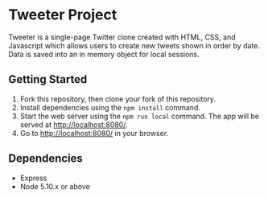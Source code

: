 # Tweeter Project

Tweeter is a single-page Twitter clone created with HTML, CSS, and Javascript which allows users to create new tweets shown in order by date. Data is saved into an in memory object for local sessions.

## Getting Started

1. Fork this repository, then clone your fork of this repository.
2. Install dependencies using the `npm install` command.
3. Start the web server using the `npm run local` command. The app will be served at <http://localhost:8080/>.
4. Go to <http://localhost:8080/> in your browser.

## Dependencies

- Express
- Node 5.10.x or above
